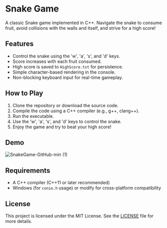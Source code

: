 # Snake Game

A classic Snake game implemented in C++. Navigate the snake to consume fruit, avoid collisions with the walls and itself, and strive for a high score!

## Features

- Control the snake using the 'w', 'a', 's', and 'd' keys.
- Score increases with each fruit consumed.
- High score is saved to `HighScore.txt` for persistence.
- Simple character-based rendering in the console.
- Non-blocking keyboard input for real-time gameplay.

## How to Play

1. Clone the repository or download the source code.
2. Compile the code using a C++ compiler (e.g., g++, clang++).
3. Run the executable.
4. Use the 'w', 'a', 's', and 'd' keys to control the snake.
5. Enjoy the game and try to beat your high score!

## Demo

![SnakeGame-GitHub-min (1)](https://github.com/user-attachments/assets/059177d6-476b-4dbc-be1f-aac921984a96)


## Requirements

- A C++ compiler (C++11 or later recommended)
- Windows (for `conio.h` usage) or modify for cross-platform compatibility

## License

This project is licensed under the MIT License. See the [LICENSE](LICENSE) file for more details.
